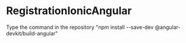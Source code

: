 # RegistrationIonicAngular

Type the command in the repository
"npm install --save-dev @angular-devkit/build-angular"
